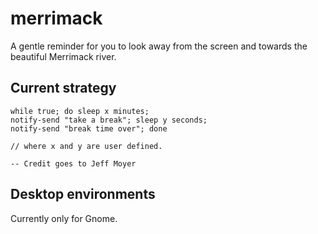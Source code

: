 # merrimack
A gentle reminder for you to look away from the screen and towards the beautiful Merrimack river.

## Current strategy
```
while true; do sleep x minutes;
notify-send "take a break"; sleep y seconds;
notify-send "break time over"; done

// where x and y are user defined.

-- Credit goes to Jeff Moyer
```

## Desktop environments
Currently only for Gnome.

